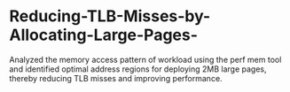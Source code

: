 # Reducing-TLB-Misses-by-Allocating-Large-Pages-
Analyzed the memory access pattern of workload using the perf mem tool and identified optimal address regions for deploying 2MB large pages, thereby reducing TLB misses and improving performance.
